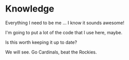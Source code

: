 # Knowledge

Everything I need to be me ... I know it sounds awesome!

I'm going to put a lot of the code that I use here, maybe.

Is this worth keeping it up to date?

We will see. Go Cardinals, beat the Rockies.
